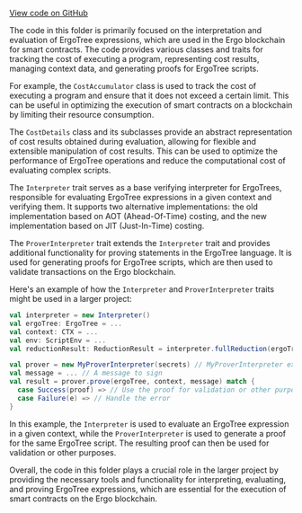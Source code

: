 [View code on GitHub](sigmastate-interpreterhttps://github.com/ScorexFoundation/sigmastate-interpreter/.autodoc/docs/json/interpreter/shared/src/main/scala/sigmastate/interpreter)

The code in this folder is primarily focused on the interpretation and evaluation of ErgoTree expressions, which are used in the Ergo blockchain for smart contracts. The code provides various classes and traits for tracking the cost of executing a program, representing cost results, managing context data, and generating proofs for ErgoTree scripts.

For example, the `CostAccumulator` class is used to track the cost of executing a program and ensure that it does not exceed a certain limit. This can be useful in optimizing the execution of smart contracts on a blockchain by limiting their resource consumption.

The `CostDetails` class and its subclasses provide an abstract representation of cost results obtained during evaluation, allowing for flexible and extensible manipulation of cost results. This can be used to optimize the performance of ErgoTree operations and reduce the computational cost of evaluating complex scripts.

The `Interpreter` trait serves as a base verifying interpreter for ErgoTrees, responsible for evaluating ErgoTree expressions in a given context and verifying them. It supports two alternative implementations: the old implementation based on AOT (Ahead-Of-Time) costing, and the new implementation based on JIT (Just-In-Time) costing.

The `ProverInterpreter` trait extends the `Interpreter` trait and provides additional functionality for proving statements in the ErgoTree language. It is used for generating proofs for ErgoTree scripts, which are then used to validate transactions on the Ergo blockchain.

Here's an example of how the `Interpreter` and `ProverInterpreter` traits might be used in a larger project:

```scala
val interpreter = new Interpreter()
val ergoTree: ErgoTree = ...
val context: CTX = ...
val env: ScriptEnv = ...
val reductionResult: ReductionResult = interpreter.fullReduction(ergoTree, context, env)

val prover = new MyProverInterpreter(secrets) // MyProverInterpreter extends ProverInterpreter
val message = ... // A message to sign
val result = prover.prove(ergoTree, context, message) match {
  case Success(proof) => // Use the proof for validation or other purposes
  case Failure(e) => // Handle the error
}
```

In this example, the `Interpreter` is used to evaluate an ErgoTree expression in a given context, while the `ProverInterpreter` is used to generate a proof for the same ErgoTree script. The resulting proof can then be used for validation or other purposes.

Overall, the code in this folder plays a crucial role in the larger project by providing the necessary tools and functionality for interpreting, evaluating, and proving ErgoTree expressions, which are essential for the execution of smart contracts on the Ergo blockchain.
